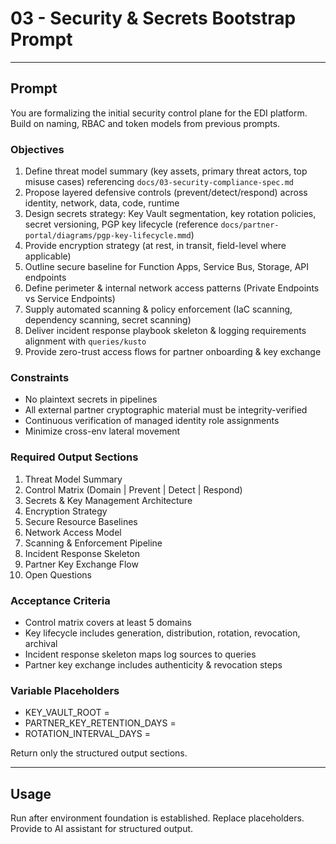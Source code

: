 # 03 - Security & Secrets Bootstrap Prompt

---
## Prompt
You are formalizing the initial security control plane for the EDI platform. Build on naming, RBAC and token models from previous prompts.

### Objectives
1. Define threat model summary (key assets, primary threat actors, top misuse cases) referencing `docs/03-security-compliance-spec.md`
2. Propose layered defensive controls (prevent/detect/respond) across identity, network, data, code, runtime
3. Design secrets strategy: Key Vault segmentation, key rotation policies, secret versioning, PGP key lifecycle (reference `docs/partner-portal/diagrams/pgp-key-lifecycle.mmd`)
4. Provide encryption strategy (at rest, in transit, field-level where applicable)
5. Outline secure baseline for Function Apps, Service Bus, Storage, API endpoints
6. Define perimeter & internal network access patterns (Private Endpoints vs Service Endpoints)
7. Supply automated scanning & policy enforcement (IaC scanning, dependency scanning, secret scanning)
8. Deliver incident response playbook skeleton & logging requirements alignment with `queries/kusto`
9. Provide zero-trust access flows for partner onboarding & key exchange

### Constraints
- No plaintext secrets in pipelines
- All external partner cryptographic material must be integrity-verified
- Continuous verification of managed identity role assignments
- Minimize cross-env lateral movement

### Required Output Sections
1. Threat Model Summary
2. Control Matrix (Domain | Prevent | Detect | Respond)
3. Secrets & Key Management Architecture
4. Encryption Strategy
5. Secure Resource Baselines
6. Network Access Model
7. Scanning & Enforcement Pipeline
8. Incident Response Skeleton
9. Partner Key Exchange Flow
10. Open Questions

### Acceptance Criteria
- Control matrix covers at least 5 domains
- Key lifecycle includes generation, distribution, rotation, revocation, archival
- Incident response skeleton maps log sources to queries
- Partner key exchange includes authenticity & revocation steps

### Variable Placeholders
- KEY_VAULT_ROOT = <kv base name pattern>
- PARTNER_KEY_RETENTION_DAYS = <number>
- ROTATION_INTERVAL_DAYS = <number>

Return only the structured output sections.

---
## Usage
Run after environment foundation is established. Replace placeholders. Provide to AI assistant for structured output.
